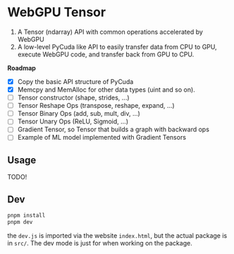 # WebGPU Tensor

1. A Tensor (ndarray) API with common operations accelerated by WebGPU
2. A low-level PyCuda like API to easily transfer data from CPU to GPU, execute WebGPU code, and transfer back from GPU to CPU.

**Roadmap**

- [x] Copy the basic API structure of PyCuda
- [x] Memcpy and MemAlloc for other data types (uint and so on).
- [ ] Tensor constructor (shape, strides, ...)
- [ ] Tensor Reshape Ops (transpose, reshape, expand, ...)
- [ ] Tensor Binary Ops (add, sub, mult, div, ...)
- [ ] Tensor Unary Ops (ReLU, Sigmoid, ...)
- [ ] Gradient Tensor, so Tensor that builds a graph with backward ops
- [ ] Example of ML model implemented with Gradient Tensors

## Usage

TODO!


## Dev

```bash
pnpm install
pnpm dev
```

the `dev.js` is imported via the website `index.html`, but the actual package is in `src/`. The dev mode is just for when working on the package.
